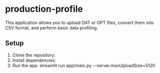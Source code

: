 # production-profile

This application allows you to upload DAT or OPT files, convert them into CSV format, and perform basic data profiling.

## Setup

1. Clone the repository:
2. Install dependencies:
3. Run the app: streamlit run app/main.py --server.maxUploadSize=5120